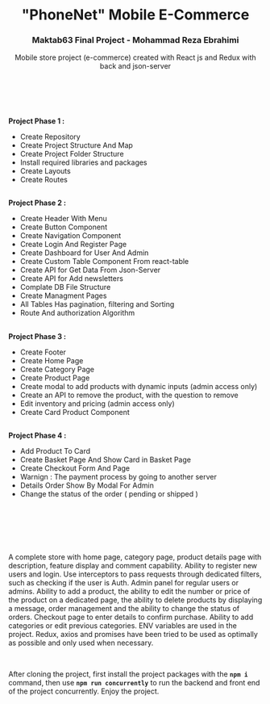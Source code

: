 <h1 align="center">"PhoneNet" Mobile E-Commerce</h1>
<h3 align="center">Maktab63 Final Project - Mohammad Reza Ebrahimi</h3>
<p align="center">Mobile store project (e-commerce) created with React js and Redux with back and json-server<p>
  
</br><h2></h2></br>

<strong>Project Phase 1 : </strong>
</br>
<ul>
  <li>Create Repository</li>
  <li>Create Project Structure And Map</li>
  <li>Create Project Folder Structure</li>
  <li>Install required libraries and packages</li>
  <li>Create Layouts</li>
  <li>Create Routes</li>
</ul>
<h2></h2>

<strong>Project Phase 2 : </strong>
</br>
<ul>
  <li>Create Header With Menu</li>
  <li>Create Button Component</li>
  <li>Create Navigation Component</li>
  <li>Create Login And Register Page</li>
  <li>Create Dashboard for User And Admin</li>
  <li>Create Custom Table Component From react-table</li>
  <li>Create API for Get Data From Json-Server</li>
  <li>Create API for Add newsletters</li>
  <li>Complate DB File Structure</li>
  <li>Create Managment Pages</li>
  <li>All Tables Has pagination, filtering and Sorting</li>
  <li>Route And authorization Algorithm</li>
</ul>
<h2></h2>

<strong>Project Phase 3 : </strong>
</br>
<ul>
  <li>Create Footer</li>
  <li>Create Home Page</li>
  <li>Create Category Page</li>
  <li>Create Product Page</li>
  <li>Create modal to add products with dynamic inputs (admin access only)</li>
  <li>Create an API to remove the product, with the question to remove</li>
  <li>Edit inventory and pricing (admin access only)</li>
  <li>Create Card Product Component</li>
</ul>
<h2></h2>

<strong>Project Phase 4 : </strong>
</br>
<ul>
  <li>Add Product To Card</li>
  <li>Create Basket Page And Show Card in Basket Page</li>
  <li>Create Checkout Form And Page</li>
  <li>Warnign : The payment process by going to another server</li>
  <li>Details Order Show By Modal For Admin</li>
  <li>Change the status of the order ( pending or shipped )</li>
</ul>

</br><h2></h2></br></br>

<p>
A complete store with home page, category page, product details page with description, feature display and comment capability. Ability to register new users and login. Use interceptors to pass requests through dedicated filters, such as checking if the user is Auth. Admin panel for regular users or admins. Ability to add a product, the ability to edit the number or price of the product on a dedicated page, the ability to delete products by displaying a message, order management and the ability to change the status of orders. Checkout page to enter details to confirm purchase. Ability to add categories or edit previous categories. ENV variables are used in the project. Redux, axios and promises have been tried to be used as optimally as possible and only used when necessary.
</p>

</br>

<p>
After cloning the project, first install the project packages with the <strong><code>npm i</code></strong> command, then use <strong><code>npm run concurrently</code></strong> to run the backend and front end of the project concurrently. Enjoy the project.
</p>

</br><h2></h2></br>
